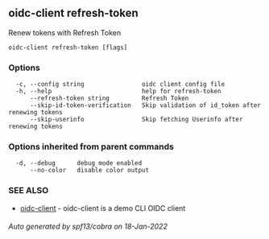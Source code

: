 ## oidc-client refresh-token

Renew tokens with Refresh Token

```
oidc-client refresh-token [flags]
```

### Options

```
  -c, --config string                oidc client config file
  -h, --help                         help for refresh-token
      --refresh-token string         Refresh Token
      --skip-id-token-verification   Skip validation of id_token after renewing tokens
      --skip-userinfo                Skip fetching Userinfo after renewing tokens
```

### Options inherited from parent commands

```
  -d, --debug      debug mode enabled
      --no-color   disable color output
```

### SEE ALSO

* [oidc-client](oidc-client.md)	 - oidc-client is a demo CLI OIDC client

###### Auto generated by spf13/cobra on 18-Jan-2022

